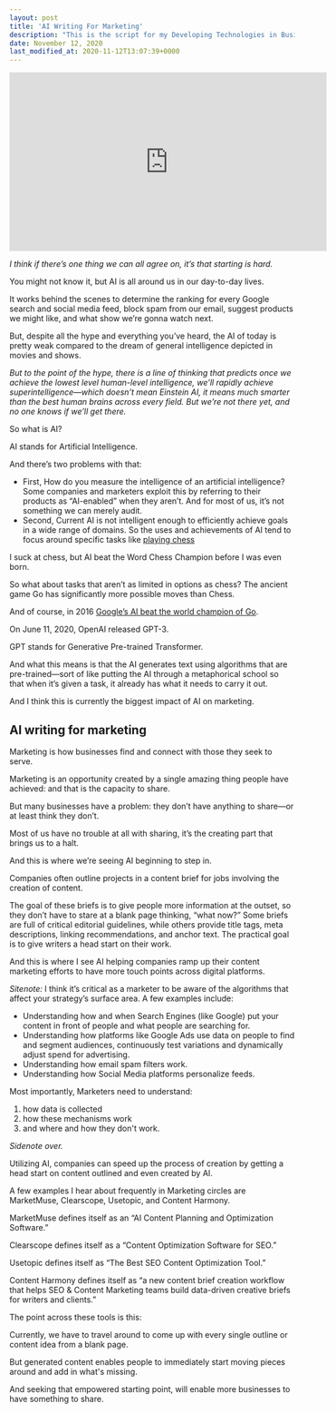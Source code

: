 ```yaml
---
layout: post
title: 'AI Writing For Marketing'
description: "This is the script for my Developing Technologies in Business Video for BUS 284."
date: November 12, 2020
last_modified_at: 2020-11-12T13:07:39+0000
---
```

<div class="videoWrapper">
<iframe width="560" height="315" src="https://www.youtube.com/embed/uLMIC7w6fsY" frameborder="0" allow="accelerometer; autoplay; clipboard-write; encrypted-media; gyroscope; picture-in-picture" allowfullscreen></iframe>
</div>

*I think if there’s one thing we can all agree on, it’s that starting is hard.*

You might not know it, but AI is all around us in our day-to-day lives.

It works behind the scenes to determine the ranking for every Google search and social media feed, block spam from our email, suggest products we might like, and what show we’re gonna watch next.

But, despite all the hype and everything you’ve heard, the AI of today is pretty weak compared to the dream of general intelligence depicted in movies and shows.

*But to the point of the hype, there is a line of thinking that predicts once we achieve the lowest level human-level intelligence, we’ll rapidly achieve superintelligence—which doesn’t mean Einstein AI, it means much smarter than the best human brains across every field. But we’re not there yet, and no one knows if we’ll get there.*

So what is AI?

AI stands for Artificial Intelligence.

And there’s two problems with that:
- First, How do you measure the intelligence of an artificial intelligence? Some companies and marketers exploit this by referring to their products as “AI-enabled” when they aren’t. And for most of us, it’s not something we can merely audit.
- Second, Current AI is not intelligent enough to efficiently achieve goals in a wide range of domains. So the uses and achievements of AI tend to focus around specific tasks like [playing chess](https://youtu.be/NJarxpYyoFI )

I suck at chess, but AI beat the Word Chess Champion before I was even born.

So what about tasks that aren’t as limited in options as chess? The ancient game Go has significantly more possible moves than Chess.

And of course, in 2016 [Google’s AI beat the world champion of Go](https://youtu.be/rOL6QJdAlm8).

On June 11, 2020, OpenAI released GPT-3.

GPT stands for Generative Pre-trained Transformer.

And what this means is that the AI generates text using algorithms that are pre-trained—sort of like putting the AI through a metaphorical school so that when it’s given a task, it already has what it needs to carry it out.

And I think this is currently the biggest impact of AI on marketing.

## AI writing for marketing 

Marketing is how businesses find and connect with those they seek to serve. 

Marketing is an opportunity created by a single amazing thing people have achieved: and that is the capacity to share.

But many businesses have a problem: they don’t have anything to share—or at least think they don’t.

Most of us have no trouble at all with sharing, it’s the creating part that brings us to a halt.

And this is where we’re seeing AI beginning to step in.

Companies often outline projects in a content brief for jobs involving the creation of content.

The goal of these briefs is to give people more information at the outset, so they don’t have to stare at a blank page thinking, “what now?”
Some briefs are full of critical editorial guidelines, while others provide title tags, meta descriptions, linking recommendations, and anchor text.
The practical goal is to give writers a head start on their work.

And this is where I see AI helping companies ramp up their content marketing efforts to have more touch points across digital platforms.

*Sitenote:* I think it’s critical as a marketer to be aware of the algorithms that affect your strategy’s surface area.
A few examples include:
- Understanding how and when Search Engines (like Google) put your content in front of people and what people are searching for.
- Understanding how platforms like Google Ads use data on people to find and segment audiences, continuously test variations and dynamically adjust spend for advertising.
- Understanding how email spam filters work.
- Understanding how Social Media platforms personalize feeds.

Most importantly, Marketers need to understand:
1. how data is collected
2. how these mechanisms work
3. and where and how they don't work.

*Sidenote over.*

Utilizing AI, companies can speed up the process of creation by getting a head start on content outlined and even created by AI.

A few examples I hear about frequently in Marketing circles are MarketMuse, Clearscope, Usetopic, and Content Harmony.

MarketMuse defines itself as an “AI Content Planning and Optimization Software.”

Clearscope defines itself as a “Content Optimization Software for SEO.”

Usetopic defines itself as “The Best SEO Content Optimization Tool.”

Content Harmony defines itself as “a new content brief creation workflow that helps SEO & Content Marketing teams build data-driven creative briefs for writers and clients.”

The point across these tools is this:

Currently, we have to travel around to come up with every single outline or content idea from a blank page.

But generated content enables people to immediately start moving pieces around and add in what's missing.

And seeking that empowered starting point, will enable more businesses to have something to share.
